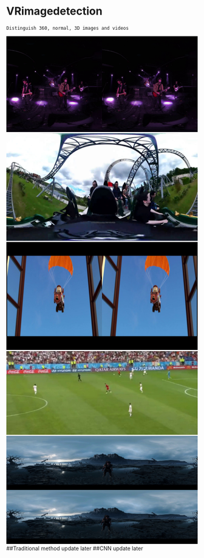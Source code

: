 # VRimagedetection
    Distinguish 360, normal, 3D images and videos

![image](https://github.com/bitzebra/VRimagedetection/blob/master/image/180.jpg)
![image](https://github.com/bitzebra/VRimagedetection/blob/master/image/360.jpg)
![image](https://github.com/bitzebra/VRimagedetection/blob/master/image/3D.jpg)
![image](https://github.com/bitzebra/VRimagedetection/blob/master/image/normal.jpg)
![image](https://github.com/bitzebra/VRimagedetection/blob/master/image/updown.jpg)
##Traditional method
    update later
##CNN
    update later
